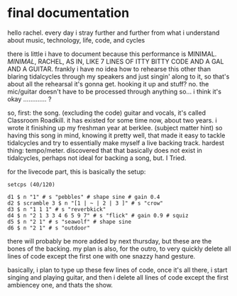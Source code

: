 # final documentation

hello rachel. every day i stray further and further from what i understand about music, technology, life, code, and cycles

there is little i have to document because this performance is MINIMAL. *MINIMAL*, RACHEL, AS IN, LIKE 7 LINES OF ITTY BITTY CODE AND A GAL AND A GUITAR. frankly i have no idea how to rehearse this other than blaring tidalcycles through my speakers and just singin' along to it, so that's about all the rehearsal it's gonna get. hooking it up and stuff? no. the mic/guitar doesn't have to be processed through anything so... i think it's okay ............. ?

so, first: the song. (excluding the code) guitar and vocals, it's called Classroom Roadkill. it has existed for some time now, about two years. i wrote it finishing up my freshman year at berklee. (subject matter hint) so having this song in mind, knowing it pretty well, that made it easy to tackle tidalcycles and try to essentially make myself a live backing track. hardest thing: tempo/meter. discovered that that basically does not exist in tidalcycles, perhaps not ideal for backing a song, but. I Tried.

for the livecode part, this is basically the setup:

```
setcps (40/120)

d1 $ n "1" # s "pebbles" # shape sine # gain 0.4
d2 $ scramble 3 $ n "[1 | ~ | 2 | 3 ]" # s "crow"
d3 $ n "1 1 1" # s "reverbkick"
d4 $ n "2 1 3 3 4 6 5 9 7" # s "flick" # gain 0.9 # squiz
d5 $ n "2 1" # s "seawolf" # shape sine
d6 $ n "2 1" # s "outdoor"
```

there will probably be more added by next thursday, but these are the bones of the backing. my plan is also, for the outro, to very quickly delete all lines of code except the first one with one snazzy hand gesture.

basically, i plan to type up these few lines of code, once it's all there, i start singing and playing guitar, and then i delete all lines of code except the first ambiencey one, and thats the show.

